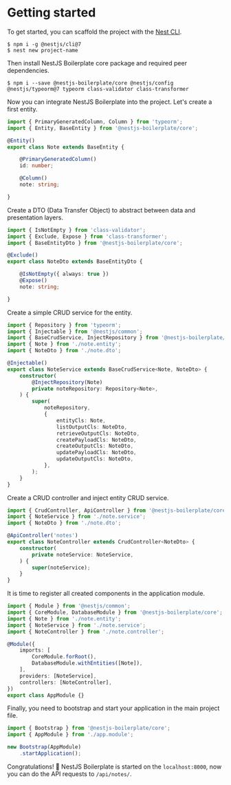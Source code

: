 # Getting started

To get started, you can scaffold the project with the [Nest CLI](https://docs.nestjs.com/cli/overview).

```shell
$ npm i -g @nestjs/cli@7
$ nest new project-name
```

Then install NestJS Boilerplate core package and required peer dependencies.

```shell
$ npm i --save @nestjs-boilerplate/core @nestjs/config @nestjs/typeorm@7 typeorm class-validator class-transformer
```

Now you can integrate NestJS Boilerplate into the project. Let's create a first entity.

```typescript
import { PrimaryGeneratedColumn, Column } from 'typeorm';
import { Entity, BaseEntity } from '@nestjs-boilerplate/core';

@Entity()
export class Note extends BaseEntity {

    @PrimaryGeneratedColumn()
    id: number;

    @Column()
    note: string;

}
```

Create a DTO (Data Transfer Object) to abstract between data and presentation layers.

```typescript
import { IsNotEmpty } from 'class-validator';
import { Exclude, Expose } from 'class-transformer';
import { BaseEntityDto } from '@nestjs-boilerplate/core';

@Exclude()
export class NoteDto extends BaseEntityDto {

    @IsNotEmpty({ always: true })
    @Expose()
    note: string;

}
```

Create a simple CRUD service for the entity.

```typescript
import { Repository } from 'typeorm';
import { Injectable } from '@nestjs/common';
import { BaseCrudService, InjectRepository } from '@nestjs-boilerplate/core';
import { Note } from './note.entity';
import { NoteDto } from './note.dto';

@Injectable()
export class NoteService extends BaseCrudService<Note, NoteDto> {
    constructor(
        @InjectRepository(Note)
        private noteRepository: Repository<Note>,
    ) {
        super(
            noteRepository,
            {
                entityCls: Note,
                listOutputCls: NoteDto,
                retrieveOutputCls: NoteDto,
                createPayloadCls: NoteDto,
                createOutputCls: NoteDto,
                updatePayloadCls: NoteDto,
                updateOutputCls: NoteDto,
            },
        );
    }
}
```

Create a CRUD controller and inject entity CRUD service.

```typescript
import { CrudController, ApiController } from '@nestjs-boilerplate/core';
import { NoteService } from './note.service';
import { NoteDto } from './note.dto';

@ApiController('notes')
export class NoteController extends CrudController<NoteDto> {
    constructor(
        private noteService: NoteService,
    ) {
        super(noteService);
    }
}
```

It is time to register all created components in the application module.

```typescript
import { Module } from '@nestjs/common';
import { CoreModule, DatabaseModule } from '@nestjs-boilerplate/core';
import { Note } from './note.entity';
import { NoteService } from './note.service';
import { NoteController } from './note.controller';

@Module({
    imports: [
        CoreModule.forRoot(),
        DatabaseModule.withEntities([Note]),
    ],
    providers: [NoteService],
    controllers: [NoteController],
})
export class AppModule {}
```

Finally, you need to bootstrap and start your application in the main project file.

```typescript
import { Bootstrap } from '@nestjs-boilerplate/core';
import { AppModule } from './app.module';

new Bootstrap(AppModule)
    .startApplication();
```

Congratulations! 🥳 NestJS Boilerplate is started on the `localhost:8000`, now you can do the API requests to
`/api/notes/`.